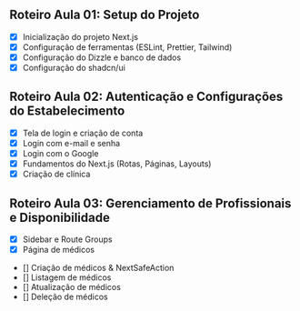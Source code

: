## Roteiro Aula 01: Setup do Projeto

- [x] Inicialização do projeto Next.js
- [x] Configuração de ferramentas (ESLint, Prettier, Tailwind)
- [x] Configuração do Dizzle e banco de dados
- [x] Configuração do shadcn/ui

## Roteiro Aula 02: Autenticação e Configurações do Estabelecimento

- [x] Tela de login e criação de conta
- [x] Login com e-mail e senha
- [x] Login com o Google
- [x] Fundamentos do Next.js (Rotas, Páginas, Layouts)
- [x] Criação de clínica

## Roteiro Aula 03: Gerenciamento de Profissionais e Disponibilidade

- [x] Sidebar e Route Groups
- [x] Página de médicos
- [] Criação de médicos & NextSafeAction
- [] Listagem de médicos
- [] Atualização de médicos
- [] Deleção de médicos
